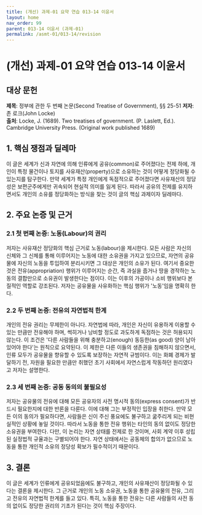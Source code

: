 ```yaml
---
title: (개선) 과제-01 요약 연습 013-14 이윤서
layout: home
nav_order: 99
parent: 013-14 이윤서 (과제-01)
permalink: /asmt-01/013-14/revision
---
```


# (개선) 과제-01 요약 연습 013-14 이윤서 


## 대상 문헌  
**제목**: 정부에 관한 두 번째 논문(Second Treatise of Government), §§ 25-51
**저자**: 존 로크(John Locke)  
**출처**: Locke, J. (1689). Two treatises of government. (P. Laslett, Ed.). Cambridge University Press. (Original work published 1689)

## 1. 핵심 쟁점과 딜레마  
이 글은 세계가 신과 자연에 의해 인류에게 공유(common)로 주어졌다는 전제 하에, 개인이 특정 물건이나 토지를 사유재산(property)으로 소유하는 것이 어떻게 정당화될 수 있는지를 탐구한다. 만약 세계가 특정 개인에게 독점적으로 주어졌다면 사유재산의 정당성은 보편군주에게만 귀속되어 현실적 의미를 잃게 된다. 따라서 공유의 전제를 유지하면서도 개인의 소유를 정당화하는 방식을 찾는 것이 글의 핵심 과제이자 딜레마다.

## 2. 주요 논증 및 근거  

### 2.1 첫 번째 논증: 노동(Labour)의 권리  
저자는 사유재산 정당화의 핵심 근거로 노동(labour)을 제시한다. 모든 사람은 자신의 신체와 그 신체를 통해 이루어지는 노동에 대한 소유권을 가지고 있으므로, 자연의 공유물에 자신의 노동을 투입하여 분리시키면 그 대상은 개인의 소유가 된다. 여기서 중요한 것은 전유(appropriation) 행위가 이루어지는 순간, 즉 과실을 줍거나 땅을 경작하는 노동의 결합만으로 소유권이 발생한다는 점이다. 이는 이후의 가공이나 소비 행위보다 본질적인 역할로 강조된다. 저자는 공유물을 사유화하는 핵심 행위가 '노동'임을 명확히 한다.

### 2.2 두 번째 논증: 전유의 자연법적 한계  
개인의 전유 권리는 무제한이 아니다. 자연법에 따라, 개인은 자신이 유용하게 이용할 수 있는 만큼만 전유해야 하며, 썩히거나 낭비할 정도로 과도하게 독점하는 것은 허용되지 않는다. 이 조건은 '다른 사람들을 위해 충분하고(enough) 동등한(as good) 양이 남아 있어야 한다'는 원칙으로 요약된다. 이 제한은 다른 이들의 생존권을 침해하지 않으면서, 인류 모두가 공유물을 향유할 수 있도록 보장하는 자연적 규범이다. 이는 화폐 경제가 발달하기 전, 자원을 필요한 만큼만 취했던 초기 사회에서 자연스럽게 작동하던 원리였다고 저자는 설명한다.

### 2.3 세 번째 논증: 공동 동의의 불필요성  
저자는 공유물의 전유에 대해 모든 공유자의 사전 명시적 동의(express consent)가 반드시 필요한지에 대한 반론을 다룬다. 이에 대해 그는 부정적인 입장을 취한다. 만약 모든 이의 동의가 필요하다면, 사람들은 신이 주신 풍요에도 불구하고 굶주리게 되는 비현실적인 상황에 놓일 것이다. 따라서 노동을 통한 전유 행위는 타인의 동의 없이도 정당한 소유권을 부여한다. 다만, 이 논리는 자연 상태를 전제로 한 것이며, 사회 계약 이후 성립된 실정법적 규율과는 구별되어야 한다. 자연 상태에서는 공동체의 합의가 없으므로 노동을 통한 개인적 소유의 정당성 확보가 필수적이기 때문이다.

## 3. 결론  
이 글은 세계가 인류에게 공유되었음에도 불구하고, 개인의 사유재산이 정당화될 수 있다는 결론을 제시한다. 그 근거로 개인의 노동 소유권, 노동을 통한 공유물의 전유, 그리고 전유의 자연법적 한계를 들고 있다. 특히, 노동을 통한 전유는 다른 사람들의 사전 동의 없이도 정당한 권리의 기초가 된다는 것이 핵심 주장이다.